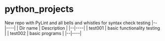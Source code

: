 # python_projects
New repo with PyLint and all bells and whistles for syntax check testing
|--|----|
| Dir name | Description | 
|--|----|
| test001 | basic functionality testing | 
| test002 | basic programs |
|--|----|
